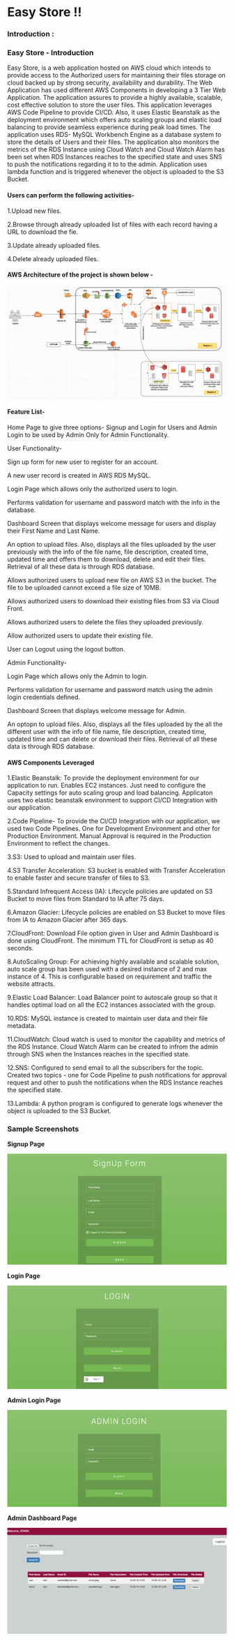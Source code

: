 # Easy Store !! 


 <h3> Introduction :</h3>

<h3> Easy Store - Introduction </h3>
Easy Store, is a web application hosted on AWS cloud which intends to provide access to the Authorized users for maintaining their files storage on cloud backed up by strong security, availability and durability. The Web Application has used different AWS Components in developing a 3 Tier Web Application. The application assures to provide a highly available, scalable, cost effective solution to store the user files. This application leverages AWS Code Pipeline to provide CI/CD. Also, it uses Elastic Beanstalk as the deployment environment which offers auto scaling groups and elastic load balancing to provide seamless experience during peak load times. The application uses RDS- MySQL Workbench Engine as a database system to store the details of Users and their files. The application also monitors the metrics of the RDS Instance using Cloud Watch and Cloud Watch Alarm has been set when RDS Instances reaches to the specified state and uses SNS to push the notifications regarding it to to the admin. Application uses lambda function and is triggered whenever the object is uploaded to the S3 Bucket.

<h4> Users can perform the following activities- </h4>

1.Upload new files.

2.Browse through already uploaded list of files with each record having a URL to download the fie. 

3.Update already uploaded files. 

4.Delete already uploaded files.


<h4> AWS Architecture of the project is shown below - </h4>

<p align="center">
  <img src="Cloud_Project/src/main/resources/Static/Screen Shot 2018-10-29 at 3.39.40 AM.png"  >
</p>

<h4> Feature List- </h4>

Home Page to give three options- Signup and Login for Users and Admin Login to be used by Admin Only for Admin Functionality.

User Functionality-

Sign up form for new user to register for an account.

A new user record is created in AWS RDS MySQL.

Login Page which allows only the authorized users to login.

Performs validation for username and password match with the info in the database.

Dashboard Screen that displays welcome message for users and display their First Name and Last Name.

An option to upload files. Also, displays all the files uploaded by the user previously with the info of the file name, file description, created time, updated time and offers them to download, delete and edit their files. Retrieval of all these data is through RDS database.

Allows authorized users to upload new file on AWS S3 in the bucket. The file to be uploaded cannot exceed a file size of 10MB.

Allows authorized users to download their existing files from S3 via Cloud Front.

Allows authorized users to delete the files they uploaded previously.

Allow authorized users to update their existing file. 

User can Logout using the logout button.

Admin Functionality-

Login Page which allows only the Admin to login.

Performs validation for username and password match using the admin login credentials defined.

Dashboard Screen that displays welcome message for Admin.

An optopn to upload files. Also, displays all the files uploaded by the all the different user with the info of file name, file description, created time, updated time and can delete or download their files. Retrieval of all these data is through RDS database.


<h4>AWS Components Leveraged</h4>

1.Elastic Beanstalk: To provide the deployment environment for our application to run. Enables EC2 instances. Just need to configure the Capacity settings for auto scaling group and load balancing. Applicaton uses two elastic beanstalk environment to support CI/CD Integration with our application.

2.Code Pipeline- To provide the CI/CD Integration with our application, we used two Code Pipelines. One for Development Environment and other for Production Environment. Manual Approval is required in the Production Environment to reflect the changes.

3.S3: Used to upload and maintain user files.

4.S3 Transfer Acceleration: S3 bucket is enabled with Transfer Acceleration to enable faster and secure transfer of files to S3.

5.Standard Infrequent Access (IA): Lifecycle policies are updated on S3 Bucket to move files from Standard to IA after 75 days.

6.Amazon Glacier: Lifecycle policies are enabled on S3 Bucket to move files from IA to Amazon Glacier after 365 days.

7.CloudFront: Download File option given in User and Admin Dashboard is done using CloudFront. The minimum TTL for CloudFront is setup as 40 seconds.

8.AutoScaling Group: For achieving highly available and scalable solution, auto scale group has been used with a desired instance of 2 and max instance of 4. This is configurable based on requirement and traffic the website attracts.

9.Elastic Load Balancer: Load Balancer point to autoscale group so that it handles optimal load on all the EC2 instances associated with the group.

10.RDS: MySQL instance is created to maintain user data and their file metadata.

11.CloudWatch: Cloud watch is used to monitor the capability and metrics of the RDS Instance. Cloud Watch Alarm can be created to infrom the admin through SNS when the Instances reaches in the specified state. 

12.SNS: Configured to send email to all the subscribers for the topic. Created two topics - one for Code Pipeline to push notifications for approval request and other to push the notifications when the RDS Instance reaches the specified state.

13.Lambda: A python program is configured to generate logs whenever the object is uploaded to the S3 Bucket.

<h3> Sample Screenshots </h3>




<b> Signup Page </b>
<p align="center">
  <img src="screenshots/SIGNUP.png"  >
</p>


<b> Login Page </b>
<p align="center">
  <img src="screenshots/login2.png"  >
</p>


<b> Admin Login Page </b>
<p align="center">
  <img src="screenshots/login.png"  >
</p>

<b> Admin Dashboard Page </b>
<p align="center">
  <img src="screenshots/Admin%20Dashboard.png"  >
</p>



















